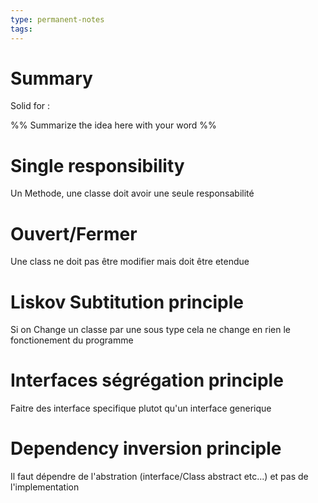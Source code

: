 ```yaml
---
type: permanent-notes
tags: 
---
```


# Summary 

Solid for :

%%
Summarize the idea here with your word
%%




# Single responsibility 
Un Methode, une classe doit avoir une seule responsabilité
# Ouvert/Fermer
Une class ne doit pas être modifier mais doit être etendue 
# Liskov Subtitution principle
Si on Change un classe par une sous type cela ne change en rien le fonctionement du programme
# Interfaces ségrégation principle
Faitre des interface specifique plutot qu'un interface generique
# Dependency inversion principle 
Il faut dépendre de l'abstration (interface/Class abstract etc...) et pas de l'implementation
